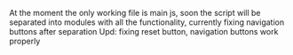 At the moment the only working file is main js, soon the script will be separated into modules with all the functionality, currently fixing navigation buttons after separation
Upd: fixing reset button, navigation buttons work properly
